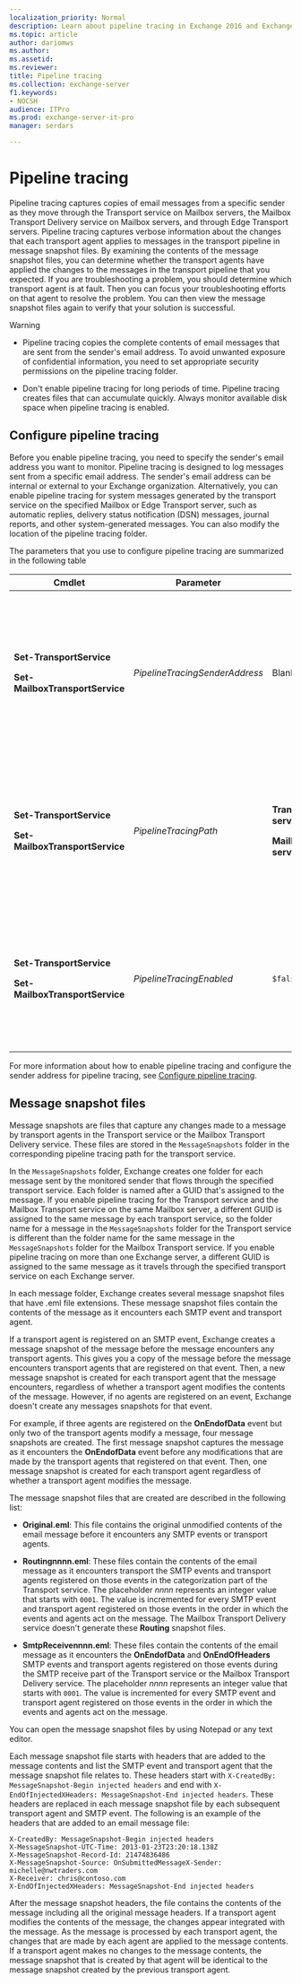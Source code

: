 ```yaml
---
localization_priority: Normal
description: Learn about pipeline tracing in Exchange 2016 and Exchange 2019.
ms.topic: article
author: dariomws
ms.author: 
ms.assetid: 
ms.reviewer: 
title: Pipeline tracing
ms.collection: exchange-server
f1.keywords:
- NOCSH
audience: ITPro
ms.prod: exchange-server-it-pro
manager: serdars

---
```


# Pipeline tracing

Pipeline tracing captures copies of email messages from a specific sender as they move through the Transport service on Mailbox servers, the Mailbox Transport Delivery service on Mailbox servers, and through Edge Transport servers. Pipeline tracing captures verbose information about the changes that each transport agent applies to messages in the transport pipeline in message snapshot files. By examining the contents of the message snapshot files, you can determine whether the transport agents have applied the changes to the messages in the transport pipeline that you expected. If you are troubleshooting a problem, you should determine which transport agent is at fault. Then you can focus your troubleshooting efforts on that agent to resolve the problem. You can then view the message snapshot files again to verify that your solution is successful.

> [!WARNING]
> <UL>
> <LI>
> <P>Pipeline tracing copies the complete contents of email messages that are sent from the sender's email address. To avoid unwanted exposure of confidential information, you need to set appropriate security permissions on the pipeline tracing folder.</P>
> <LI>
> <P>Don't enable pipeline tracing for long periods of time. Pipeline tracing creates files that can accumulate quickly. Always monitor available disk space when pipeline tracing is enabled.</P></LI></UL>

## Configure pipeline tracing

Before you enable pipeline tracing, you need to specify the sender's email address you want to monitor. Pipeline tracing is designed to log messages sent from a specific email address. The sender's email address can be internal or external to your Exchange organization. Alternatively, you can enable pipeline tracing for system messages generated by the transport service on the specified Mailbox or Edge Transport server, such as automatic replies, delivery status notification (DSN) messages, journal reports, and other system-generated messages. You can also modify the location of the pipeline tracing folder.

The parameters that you use to configure pipeline tracing are summarized in the following table

<table>
<colgroup>
<col style="width: 25%" />
<col style="width: 25%" />
<col style="width: 25%" />
<col style="width: 25%" />
</colgroup>
<thead>
<tr class="header">
<th>Cmdlet</th>
<th>Parameter</th>
<th>Default value</th>
<th>Description</th>
</tr>
</thead>
<tbody>
<tr class="odd">
<td><p><strong>Set-TransportService</strong></p>
<p><strong>Set-MailboxTransportService</strong></p></td>
<td><p><em>PipelineTracingSenderAddress</em></p></td>
<td><p>Blank (<code>$null</code>)</p></td>
<td><p>Specify the email address of the sender you want to monitor.</p>
<p>Specify the value &quot;&lt;&gt;&quot; to monitor system-generated messages sent by the specified transport service on the server.</p></td>
</tr>
<tr class="even">
<td><p><strong>Set-TransportService</strong></p>
<p><strong>Set-MailboxTransportService</strong></p></td>
<td><p><em>PipelineTracingPath</em></p></td>
<td><p><strong>Transport service</strong>   <code>%ExchangeInstallPath%TransportRoles\Logs\Hub\PipelineTracing</code></p>
<p><strong>Mailbox Transport service</strong>   <code>%ExchangeInstallPath%TransportRoles\Logs\Mailbox\PipelineTracing</code></p></td>
<td><p>The path must be on the local server. UNC paths aren't supported.</p>
<p>The specified path contains the <code>MessageSnapshots</code> folder where pipeline tracing files are stored.</p></td>
</tr>
<tr class="odd">
<td><p><strong>Set-TransportService</strong></p>
<p><strong>Set-MailboxTransportService</strong></p></td>
<td><p><em>PipelineTracingEnabled</em></p></td>
<td><p><code>$false</code></p></td>
<td><p>You can only enable pipeline tracing for the specified transport service on the server after you configure the sender address you want to monitor.</p></td>
</tr>
</tbody>
</table>

For more information about how to enable pipeline tracing and configure the sender address for pipeline tracing, see [Configure pipeline tracing](configure-pipeline-tracing.md).

## Message snapshot files

Message snapshots are files that capture any changes made to a message by transport agents in the Transport service or the Mailbox Transport Delivery service. These files are stored in the `MessageSnapshots` folder in the corresponding pipeline tracing path for the transport service.

In the `MessageSnapshots` folder, Exchange creates one folder for each message sent by the monitored sender that flows through the specified transport service. Each folder is named after a GUID that's assigned to the message. If you enable pipeline tracing for the Transport service and the Mailbox Transport service on the same Mailbox server, a different GUID is assigned to the same message by each transport service, so the folder name for a message in the `MessageSnapshots` folder for the Transport service is different than the folder name for the same message in the `MessageSnapshots` folder for the Mailbox Transport service. If you enable pipeline tracing on more than one Exchange server, a different GUID is assigned to the same message as it travels through the specified transport service on each Exchange server.

In each message folder, Exchange creates several message snapshot files that have .eml file extensions. These message snapshot files contain the contents of the message as it encounters each SMTP event and transport agent.

If a transport agent is registered on an SMTP event, Exchange creates a message snapshot of the message before the message encounters any transport agents. This gives you a copy of the message before the message encounters transport agents that are registered on that event. Then, a new message snapshot is created for each transport agent that the message encounters, regardless of whether a transport agent modifies the contents of the message. However, if no agents are registered on an event, Exchange doesn't create any messages snapshots for that event.

For example, if three agents are registered on the **OnEndofData** event but only two of the transport agents modify a message, four message snapshots are created. The first message snapshot captures the message as it encounters the **OnEndofData** event before any modifications that are made by the transport agents that registered on that event. Then, one message snapshot is created for each transport agent regardless of whether a transport agent modifies the message.

The message snapshot files that are created are described in the following list:

- **Original.eml**: This file contains the original unmodified contents of the email message before it encounters any SMTP events or transport agents.

- **Routingnnnn.eml**: These files contain the contents of the email message as it encounters transport the SMTP events and transport agents registered on those events in the categorization part of the Transport service. The placeholder *nnnn* represents an integer value that starts with `0001`. The value is incremented for every SMTP event and transport agent registered on those events in the order in which the events and agents act on the message. The Mailbox Transport Delivery service doesn't generate these **Routing** snapshot files.

- **SmtpReceivennnn.eml**: These files contain the contents of the email message as it encounters the **OnEndofData** and **OnEndOfHeaders** SMTP events and transport agents registered on those events during the SMTP receive part of the Transport service or the Mailbox Transport Delivery service. The placeholder *nnnn* represents an integer value that starts with `0001`. The value is incremented for every SMTP event and transport agent registered on those events in the order in which the events and agents act on the message.

You can open the message snapshot files by using Notepad or any text editor.

Each message snapshot file starts with headers that are added to the message contents and list the SMTP event and transport agent that the message snapshot file relates to. These headers start with `X-CreatedBy: MessageSnapshot-Begin injected headers` and end with `X-EndOfInjectedXHeaders: MessageSnapshot-End injected headers`. These headers are replaced in each message snapshot file by each subsequent transport agent and SMTP event. The following is an example of the headers that are added to an email message file:

```console
X-CreatedBy: MessageSnapshot-Begin injected headers
X-MessageSnapshot-UTC-Time: 2013-01-23T23:20:18.138Z
X-MessageSnapshot-Record-Id: 21474836486
X-MessageSnapshot-Source: OnSubmittedMessageX-Sender: michelle@nwtraders.com
X-Receiver: chris@contoso.com
X-EndOfInjectedXHeaders: MessageSnapshot-End injected headers
```

After the message snapshot headers, the file contains the contents of the message including all the original message headers. If a transport agent modifies the contents of the message, the changes appear integrated with the message. As the message is processed by each transport agent, the changes that are made by each agent are applied to the message contents. If a transport agent makes no changes to the message contents, the message snapshot that is created by that agent will be identical to the message snapshot created by the previous transport agent.
